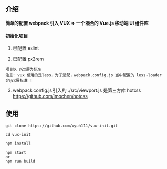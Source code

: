 ## 介绍

#### 简单的配置 webpack 引入 VUX  => 一个凑合的 Vue.js 移动端 UI 组件库

#### 初始化项目
1. 已配置 eslint

2. 已配置 px2rem  
```
项目以 @2x屏为标准
注意: vux 使用的是less，为了适配，webpack.config.js 当中配置的 less-loader 非@2x屏标准 !
```
3. webpack.config.js 引入的 ./src/viewport.js 是第三方库 hotcss https://github.com/imochen/hotcss

## 使用
```
git clone https://github.com/xyuh111/vux-init.git

cd vux-init

npm install

npm start
or
npm run build
```

